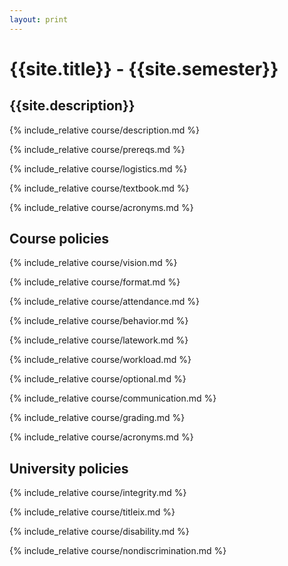```yaml
---
layout: print
---
```


# {{site.title}} - {{site.semester}}

## {{site.description}}

{% include_relative course/description.md %}

{% include_relative course/prereqs.md %}

{% include_relative course/logistics.md %}

{% include_relative course/textbook.md %}

{% include_relative course/acronyms.md %}

## Course policies

{% include_relative course/vision.md %}

{% include_relative course/format.md %}

{% include_relative course/attendance.md %}

{% include_relative course/behavior.md %}

{% include_relative course/latework.md %}

{% include_relative course/workload.md %}

{% include_relative course/optional.md %}

{% include_relative course/communication.md %}

{% include_relative course/grading.md %}


{% include_relative course/acronyms.md %}

## University policies


{% include_relative course/integrity.md %}

{% include_relative course/titleix.md %}

{% include_relative course/disability.md %}

{% include_relative course/nondiscrimination.md %}


